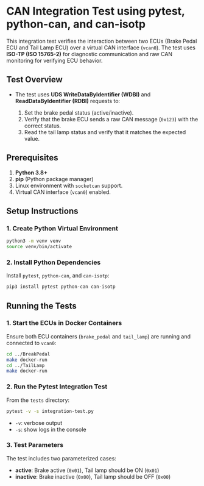 # **CAN Integration Test using pytest, python-can, and can-isotp**

This integration test verifies the interaction between two ECUs (Brake Pedal ECU and Tail Lamp ECU) over a virtual CAN interface (`vcan0`). The test uses **ISO-TP (ISO 15765-2)** for diagnostic communication and raw CAN monitoring for verifying ECU behavior.

## **Test Overview**

-   The test uses **UDS WriteDataByIdentifier (WDBI)** and **ReadDataByIdentifier (RDBI)** requests to:

    1. Set the brake pedal status (active/inactive).
    2. Verify that the brake ECU sends a raw CAN message (`0x123`) with the correct status.
    3. Read the tail lamp status and verify that it matches the expected value.

## **Prerequisites**

1. **Python 3.8+**
2. **pip** (Python package manager)
3. Linux environment with `socketcan` support.
4. Virtual CAN interface (`vcan0`) enabled.

## **Setup Instructions**

### **1. Create Python Virtual Environment**

```bash
python3 -m venv venv
source venv/bin/activate
```

### **2. Install Python Dependencies**

Install `pytest`, `python-can`, and `can-isotp`:

```bash
pip3 install pytest python-can can-isotp
```

## **Running the Tests**

### **1. Start the ECUs in Docker Containers**

Ensure both ECU containers (`brake_pedal` and `tail_lamp`) are running and connected to `vcan0`:

```bash
cd ../BreakPedal
make docker-run
cd ../TailLamp
make docker-run
```

### **2. Run the Pytest Integration Test**

From the `tests` directory:

```bash
pytest -v -s integration-test.py
```

-   `-v`: verbose output
-   `-s`: show logs in the console

### **3. Test Parameters**

The test includes two parameterized cases:

-   **active**: Brake active (`0x01`), Tail lamp should be ON (`0x01`)
-   **inactive**: Brake inactive (`0x00`), Tail lamp should be OFF (`0x00`)
